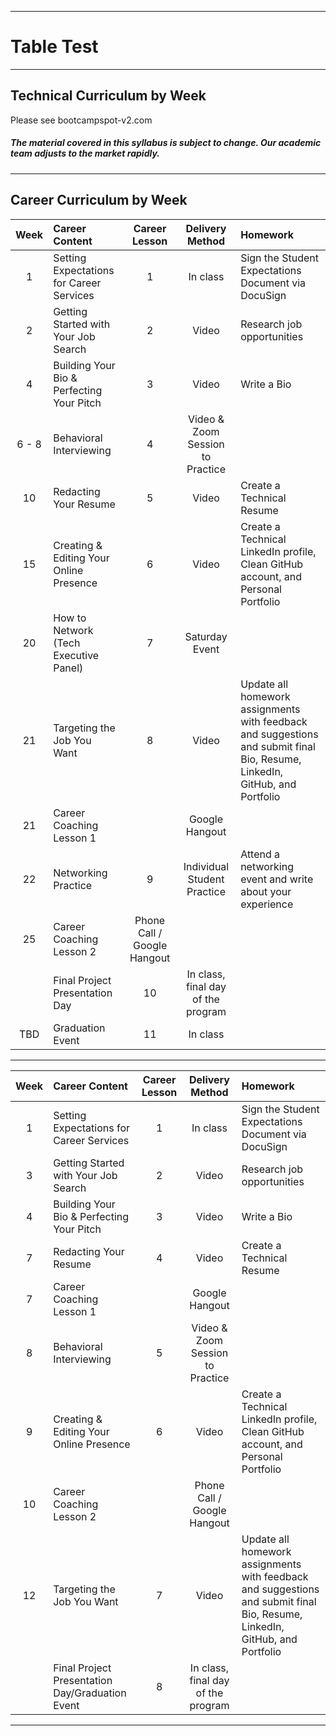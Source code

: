 -----------------------------------------
# Table Test

-----------------------------------------


## Technical Curriculum by Week

Please see bootcampspot-v2.com

##### The material covered in this syllabus is subject to change. Our academic team adjusts to the market rapidly.

-----------------------------------------
## Career Curriculum by Week

| Week | Career Content | Career Lesson | Delivery Method | Homework || :---: | :---| :---:| :---: |:---| | 1 | Setting Expectations for Career Services | 1 | In class | Sign the Student Expectations Document via DocuSign || 2 | Getting Started with Your Job Search | 2 | Video | Research job opportunities || 4 | Building Your Bio & Perfecting Your Pitch | 3 | Video | Write a Bio || 6 - 8 | Behavioral Interviewing | 4 | Video & Zoom Session to Practice | | 10 | Redacting Your Resume | 5 | Video | Create a Technical Resume || 15 | Creating & Editing Your Online Presence | 6 | Video | Create a Technical LinkedIn profile, Clean GitHub account, and Personal Portfolio || 20| How to Network (Tech Executive Panel) | 7 | Saturday Event || 21 | Targeting the Job You Want | 8 |	Video | Update all homework assignments with feedback and suggestions and submit final Bio, Resume, LinkedIn, GitHub, and Portfolio || 21 | Career Coaching Lesson 1 | | Google Hangout || 22 | Networking Practice | 9 | Individual Student Practice | Attend a networking event and write about your experience || 25 | Career Coaching Lesson 2 | Phone Call / Google Hangout || | Final Project Presentation Day | 10 | In class, final day of the program | | TBD | Graduation Event | 11 | In class

-----------------------------------------

| Week | Career Content | Career Lesson | Delivery Method | Homework | :---: | :--- | :---: | :---: | :---| 1 | Setting Expectations for Career Services | 1 | In class | Sign the Student Expectations Document via DocuSign || 3 | Getting Started with Your Job Search | 2 | Video | Research job opportunities || 4 | Building Your Bio & Perfecting Your Pitch | 3 | Video | Write a Bio || 7 | Redacting Your Resume | 4 | Video | Create a Technical Resume || 7 | Career Coaching Lesson 1 | | Google Hangout	|| 8 | Behavioral Interviewing | 5 | Video & Zoom Session to Practice |	| 9 | Creating & Editing Your Online Presence | 6 | Video | Create a Technical LinkedIn profile, Clean GitHub account, and Personal Portfolio || 10 | Career Coaching Lesson 2 | | Phone Call / Google Hangout |	| 12 | Targeting the Job You Want | 7 | Video | Update all homework assignments with feedback and suggestions and submit final Bio, Resume, LinkedIn, GitHub, and Portfolio || | Final Project Presentation Day/Graduation Event | 8 | In class, final day of the program-----------------------------------------	


